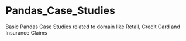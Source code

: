 # Pandas_Case_Studies
Basic Pandas Case Studies related to domain like Retail, Credit Card and Insurance Claims
